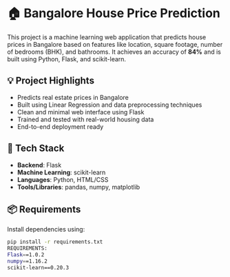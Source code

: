 # 🏠 Bangalore House Price Prediction

This project is a machine learning web application that predicts house prices in Bangalore based on features like location, square footage, number of bedrooms (BHK), and bathrooms. It achieves an accuracy of **84%** and is built using Python, Flask, and scikit-learn.

## 💡 Project Highlights

- Predicts real estate prices in Bangalore
- Built using Linear Regression and data preprocessing techniques
- Clean and minimal web interface using Flask
- Trained and tested with real-world housing data
- End-to-end deployment ready

## 🚀 Tech Stack

- **Backend**: Flask
- **Machine Learning**: scikit-learn
- **Languages**: Python, HTML/CSS
- **Tools/Libraries**: pandas, numpy, matplotlib

## 📦 Requirements

Install dependencies using:

```bash
pip install -r requirements.txt
REQUIREMENTS:
Flask==1.0.2
numpy==1.16.2
scikit-learn==0.20.3
